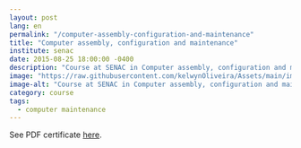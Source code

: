 ```yaml
---
layout: post
lang: en
permalink: "/computer-assembly-configuration-and-maintenance"
title: "Computer assembly, configuration and maintenance"
institute: senac
date: 2015-08-25 18:00:00 -0400
description: "Course at SENAC in Computer assembly, configuration and maintenance."
image: "https://raw.githubusercontent.com/kelwynOliveira/Assets/main/img/certificates/intensive-courses/senac/computer-assembly-configuration-and-maintenance/front-pt.jpg"
image-alt: "Course at SENAC in Computer assembly, configuration and maintenance certificate."
category: course
tags:
  - computer maintenance
---
```


See PDF certificate <a href="https://docs.google.com/viewer?url=https://raw.githubusercontent.com/kelwynOliveira/Assets/main/PDF/certificates/intensive-courses/{{page.institute}}{{page.permalink}}.pdf" target="_blank">here</a>.
